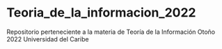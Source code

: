 # Teoria_de_la_informacion_2022
Repositorio perteneciente a la materia de Teoría de la Información Otoño 2022 Universidad del Caribe
